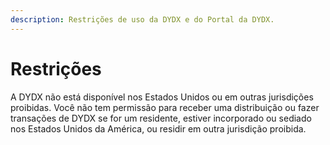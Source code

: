 ```yaml
---
description: Restrições de uso da DYDX e do Portal da DYDX.
---
```


# Restrições

A DYDX não está disponível nos Estados Unidos ou em outras jurisdições proibidas. Você não tem permissão para receber uma distribuição ou fazer transações de DYDX se for um residente, estiver incorporado ou sediado nos Estados Unidos da América, ou residir em outra jurisdição proibida.
